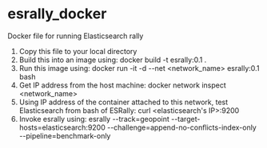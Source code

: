 # esrally_docker
Docker file for running Elasticsearch rally

1. Copy this file to your local directory
2. Build this into an image using: docker build -t esrally:0.1 .
3. Run this image using: docker run -it -d --net <network_name> esrally:0.1 bash
4. Get IP address from the host machine: docker network inspect <network_name> 
5. Using IP address of the container attached to this network, test Elasticsearch from bash of ESRally: curl <elasticsearch's IP>:9200
6. Invoke esrally using: esrally --track=geopoint --target-hosts=elasticsearch:9200 --challenge=append-no-conflicts-index-only --pipeline=benchmark-only 
